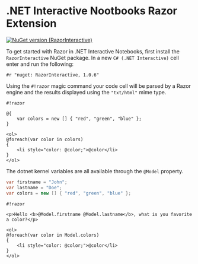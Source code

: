 # .NET Interactive Nootbooks Razor Extension

[![NuGet version (RazorInteractive)](https://img.shields.io/nuget/v/RazorInteractive.svg)](https://www.nuget.org/packages/RazorInteractive/)

To get started with Razor in .NET Interactive Notebooks, first install the `RazorInteractive` NuGet package. In a new `C# (.NET Interactive)` cell enter and run the following:

```
#r "nuget: RazorInteractive, 1.0.6"
```

Using the `#!razor` magic command your code cell will be parsed by a Razor engine and the results displayed using the `"txt/html"` mime type.

```razor
#!razor

@{
    var colors = new [] { "red", "green", "blue" };
}

<ol>
@foreach(var color in colors)
{
    <li style="color: @color;">@color</li>
}
</ol>
```

The dotnet kernel variables are all available through the `@Model` property.

```csharp
var firstname = "John";
var lastname = "Doe";
var colors = new [] { "red", "green", "blue" };
```

```razor
#!razor

<p>Hello <b>@Model.firstname @Model.lastname</b>, what is you favorite a color?</p>

<ol>
@foreach(var color in Model.colors)
{
    <li style="color: @color;">@color</li>
}
</ol>
```
